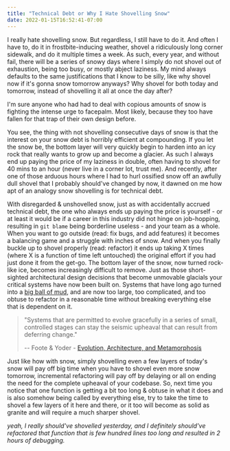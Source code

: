 ```yaml
---
title: "Technical Debt or Why I Hate Shovelling Snow"
date: 2022-01-15T16:52:41-07:00
---
```


I really hate shovelling snow. But regardless, I still have to do it. And often I have to, do it in frostbite-inducing weather, shovel a ridiculously long corner sidewalk, and do it multiple times a week. As such, every year, and without fail, there will be a series of snowy days where I simply do not shovel out of exhaustion, being too busy, or mostly abject laziness. My mind always defaults to the same justifications that I know to be silly, like why shovel now if it's gonna snow tomorrow anyways? Why shovel for both today and tomorrow, instead of shovelling it all at once the day after?

I'm sure anyone who had had to deal with copious amounts of snow is fighting the intense urge to facepalm. Most likely, because they too have fallen for that trap of their own design before.

You see, the thing with not shovelling consecutive days of snow is that the interest on your snow debt is horribly efficient at compounding. If you let the snow be, the bottom layer will very quickly begin to harden into an icy rock that really wants to grow up and become a glacier. As such I always end up paying the price of my laziness in double, often having to shovel for 40 mins to an hour (never live in a corner lot, trust me). And recently, after one of those arduous hours where I had to hurl ossified snow off an awfully dull shovel that I probably should've changed by now, it dawned on me how apt of an analogy snow shovelling is for technical debt. 

With disregarded & unshovelled snow, just as with accidentally accrued technical debt, the one who always ends up paying the price is yourself - or at least it would be if a career in this industry did not hinge on job-hopping, resulting in `git blame` being borderline useless - and your team as a whole. When you want to go outside (read: fix bugs, and add features) it becomes a balancing game and a struggle with inches of snow. And when you finally buckle up to shovel properly (read: refactor) it ends up taking X times (where X is a function of time left untouched) the original effort if you had just done it from the get-go. The bottom layer of the snow, now turned rock-like ice, becomes increasingly difficult to remove. Just as those short-sighted architectural design decisions that become unmovable glacials your critical systems have now been built on. Systems that have long ago turned into a [big ball of mud](http://www.laputan.org/pub/foote/mud.pdf), and are now too large, too complicated, and too obtuse to refactor in a reasonable time without breaking everything else that is dependent on it.

> "Systems that are permitted to evolve gracefully in a series of small, controlled stages can stay the seismic upheaval that can result from deferring change."
>
> -- Foote & Yoder - [Evolution, Architecture, and Metamorphosis](http://www.laputan.org/pub/foote/plop95.pdf) 

Just like how with snow, simply shovelling even a few layers of today's snow will pay off big time when you have to shovel even more snow tomorrow, incremental refactoring will pay off by delaying or all on ending the need for the complete upheaval of your codebase. So, next time you notice that one function is getting a bit too long & obtuse in what it does and is also somehow being called by everything else, try to take the time to shovel a few layers of it here and there, or it too will become as solid as granite and will require a much sharper shovel.


*yeah, I really should've shovelled yesterday, and I definitely should've refactored that function that is few hundred lines too long and resulted in 2 hours of debugging.*
